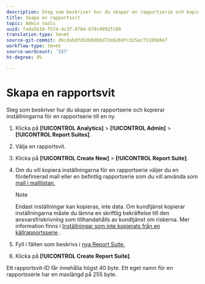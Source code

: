 ```yaml
---
description: Steg som beskriver hur du skapar en rapportserie och kopierar inställningarna för en rapportserie till en ny.
title: Skapa en rapportsvit
topic: Admin tools
uuid: fada5b10-f574-4c3f-8704-679c9992fc88
translation-type: tm+mt
source-git-commit: dbcdabdfd53b9d65d72e6269fcd25ac7118586e7
workflow-type: tm+mt
source-wordcount: '157'
ht-degree: 9%

---
```



# Skapa en rapportsvit

Steg som beskriver hur du skapar en rapportserie och kopierar inställningarna för en rapportserie till en ny.

1. Klicka på **[!UICONTROL Analytics]** > **[!UICONTROL Admin]** > **[!UICONTROL Report Suites]**.
1. Välja en rapportsvit.
1. Klicka på **[!UICONTROL Create New]** > **[!UICONTROL Report Suite]**.
1. Om du vill kopiera inställningarna för en rapportserie väljer du en fördefinierad mall eller en befintlig rapportserie som du vill använda som [mall i malllistan.](/help/admin/c-manage-report-suites/c-report-suite-templates/report-suite-templates.md)

   >[!NOTE]
   >
   >Endast inställningar kan kopieras, inte data. Om kundtjänst kopierar inställningarna måste du lämna en skriftlig bekräftelse till den ansvarsfriskrivning som tillhandahålls av kundtjänst om riskerna. Mer information finns i [Inställningar som inte kopierats från en källrapportsserie](/help/admin/c-manage-report-suites/c-new-report-suite/settings-not-copied-from-rs.md) .

1. Fyll i fälten som beskrivs i [nya Report Suite.](/help/admin/c-manage-report-suites/c-new-report-suite/new-report-suite.md)
1. Klicka på **[!UICONTROL Create Report Suite]**.

Ett rapportsvit-ID får innehålla högst 40 byte. Ett eget namn för en rapportsserie har en maxlängd på 255 byte.
